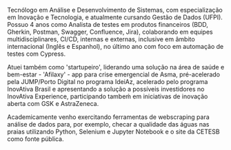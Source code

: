 Tecnólogo em Análise e Desenvolvimento de Sistemas, com especialização em Inovação e Tecnologia, e atualmente cursando Gestão de Dados (UFPI). Possuo 4 anos como Analista de testes em produtos financeiros (BDD, Gherkin, Postman, Swagger, Confluence, Jira), colaborando em equipes multidisciplinares, CI/CD, internas e externas, inclusive em âmbito internacional (Inglês e Espanhol), no último ano com foco em automação de testes com Cypress.

Atuei também como 'startupeiro', liderando uma solução na área de saúde e bem-estar - 'Afilaxy' - app para crise emergencial de Asma, pré-acelerado pela JUMP/Porto Digital no programa IdeiAz, acelerado pelo programa InovAtiva Brasil e apresentando a solução a possíveis investidores no InovAtiva Experience, participando tambeḿ em iniciativas de inovação aberta com GSK e AstraZeneca.

Academicamente venho exercitando ferramentas de webscraping para análise de dados para, por exemplo, checar a qualidade das águas nas praias utilizando Python, Selenium e Jupyter Notebook e o site da CETESB como fonte pública.
